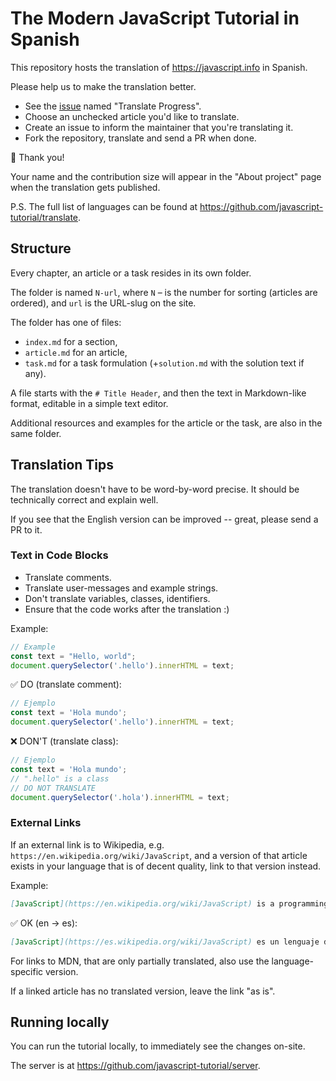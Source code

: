 # The Modern JavaScript Tutorial in Spanish

This repository hosts the translation of <https://javascript.info> in Spanish.

Please help us to make the translation better.

- See the [issue](https://github.com/javascript-tutorial/es.javascript.info/issues) named "Translate Progress".
- Choose an unchecked article you'd like to translate.
- Create an issue to inform the maintainer that you're translating it.
- Fork the repository, translate and send a PR when done.

🎉 Thank you!

Your name and the contribution size will appear in the "About project" page when the translation gets published.

P.S. The full list of languages can be found at <https://github.com/javascript-tutorial/translate>.

## Structure

Every chapter, an article or a task resides in its own folder.

The folder is named `N-url`, where `N` – is the number for sorting (articles are ordered), and `url` is the URL-slug on the site.

The folder has one of files:

- `index.md` for a section,
- `article.md` for an article,
- `task.md` for a task formulation (+`solution.md` with the solution text if any).

A file starts with the `# Title Header`, and then the text in Markdown-like format, editable in a simple text editor. 

Additional resources and examples for the article or the task, are also in the same folder.

## Translation Tips

The translation doesn't have to be word-by-word precise. It should be technically correct and explain well.

If you see that the English version can be improved -- great, please send a PR to it.

### Text in Code Blocks

- Translate comments.
- Translate user-messages and example strings.
- Don't translate variables, classes, identifiers.
- Ensure that the code works after the translation :)

Example:

```js
// Example
const text = "Hello, world";
document.querySelector('.hello').innerHTML = text;
```

✅ DO (translate comment):

```js
// Ejemplo
const text = 'Hola mundo';
document.querySelector('.hello').innerHTML = text;
```

❌ DON'T (translate class):

```js
// Ejemplo
const text = 'Hola mundo';
// ".hello" is a class
// DO NOT TRANSLATE
document.querySelector('.hola').innerHTML = text;
```

### External Links

If an external link is to Wikipedia, e.g. `https://en.wikipedia.org/wiki/JavaScript`, and a version of that article exists in your language that is of decent quality, link to that version instead.

Example:

```md
[JavaScript](https://en.wikipedia.org/wiki/JavaScript) is a programming language.
```

✅ OK (en -> es):

```md
[JavaScript](https://es.wikipedia.org/wiki/JavaScript) es un lenguaje de programación.
```

For links to MDN, that are only partially translated, also use the language-specific version.

If a linked article has no translated version, leave the link "as is".


## Running locally

You can run the tutorial locally, to immediately see the changes on-site.

The server is at <https://github.com/javascript-tutorial/server>. 
